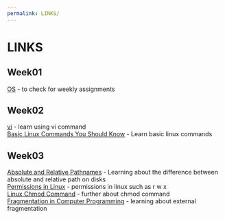 ```yaml
---
permalink: LINKS/
---
```

# LINKS 

## Week01
[OS](https://os.vlsm.org/) - to check for weekly assignments
<br>

## Week02
[vi](https://www.cs.colostate.edu/helpdocs/vi.html) - learn using vi command
<br>
[Basic Linux Commands You Should Know](https://linuxopsys.com/topics/basic-linux-commands) - Learn basic linux commands

## Week03
[Absolute and Relative Pathnames](https://www.geeksforgeeks.org/absolute-relative-pathnames-unix/) - Learning about the difference between absolute and relative path on disks
<br>
[Permissions in Linux](https://www.geeksforgeeks.org/permissions-in-linux/) - permissions in linux such as r w x
<br>
[Linux Chmod Command](https://www.computerhope.com/unix/uchmod.htm) - further about chmod command
<br>
[Fragmentation in Computer Programming](https://www.javatpoint.com/fragmentation-in-operating-system#:~:text=External%20fragmentation%20happens%20when%20a,but%20it%20is%20not%20contiguous.) - learning about external fragmentation
<br>
